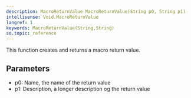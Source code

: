 ```yaml
---
description: MacroReturnValue MacroReturnValue(String p0, String p1)
intellisense: Void.MacroReturnValue
langref: 1
keywords: MacroReturnValue(String,String)
so.topic: reference
---
```



This function creates and returns a macro return value.




## Parameters


 - p0: Name, the name of the return value
 - p1: Description, a longer description og the return value


